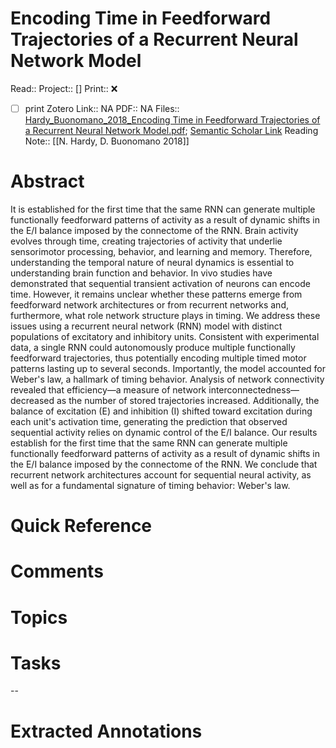 

# Encoding Time in Feedforward Trajectories of a Recurrent Neural Network Model
Read:: 
Project:: []
Print::  ❌
- [ ] print 
Zotero Link:: NA
PDF:: NA
Files:: [Hardy_Buonomano_2018_Encoding Time in Feedforward Trajectories of a Recurrent Neural Network Model.pdf](file:///home/michaelt/Insync/m@tarlton.info/Google%20Drive/06.%20Zotero/storage/JGL3THYL/Hardy_Buonomano_2018_Encoding%20Time%20in%20Feedforward%20Trajectories%20of%20a%20Recurrent%20Neural%20Network%20Model.pdf); [Semantic Scholar Link](file://)
Reading Note:: [[N. Hardy, D. Buonomano 2018]]

# Abstract
It is established for the first time that the same RNN can generate multiple functionally feedforward patterns of activity as a result of dynamic shifts in the E/I balance imposed by the connectome of the RNN. Brain activity evolves through time, creating trajectories of activity that underlie sensorimotor processing, behavior, and learning and memory. Therefore, understanding the temporal nature of neural dynamics is essential to understanding brain function and behavior. In vivo studies have demonstrated that sequential transient activation of neurons can encode time. However, it remains unclear whether these patterns emerge from feedforward network architectures or from recurrent networks and, furthermore, what role network structure plays in timing. We address these issues using a recurrent neural network (RNN) model with distinct populations of excitatory and inhibitory units. Consistent with experimental data, a single RNN could autonomously produce multiple functionally feedforward trajectories, thus potentially encoding multiple timed motor patterns lasting up to several seconds. Importantly, the model accounted for Weber's law, a hallmark of timing behavior. Analysis of network connectivity revealed that efficiency—a measure of network interconnectedness—decreased as the number of stored trajectories increased. Additionally, the balance of excitation (E) and inhibition (I) shifted toward excitation during each unit's activation time, generating the prediction that observed sequential activity relies on dynamic control of the E/I balance. Our results establish for the first time that the same RNN can generate multiple functionally feedforward patterns of activity as a result of dynamic shifts in the E/I balance imposed by the connectome of the RNN. We conclude that recurrent network architectures account for sequential neural activity, as well as for a fundamental signature of timing behavior: Weber's law.

# Quick Reference


# Comments


# Topics


# Tasks


--
# Extracted Annotations